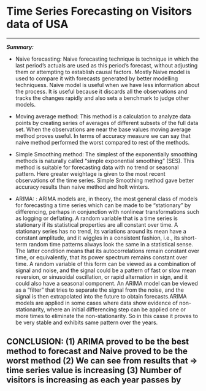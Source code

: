 # Time Series Forecasting on Visitors data of USA
---
***Summary:***

- Naive forecasting: Naive forecasting technique is technique in which the last period’s actuals are used as this period’s forecast, without adjusting them or attempting to establish causal factors. Mostly Naive model is used to compare it with forecasts generated by better modelling techniquess. Naive model is useful when we have less information about the process. It is useful because it discards all the observations and tracks the changes rapidly and also sets a benchmark to judge other models.

- Moving average method: This method is a calculation to analyze data points by creating series of averages of different subsets of the full data set. When the observations are near the base values moving average method proves useful. In terms of accuracy measure we can say that naive method performed the worst compared to rest of the methods.

- Simple Smoothing method: The simplest of the exponentially smoothing methods is naturally called “simple exponential smoothing” (SES). This method is suitable for forecasting data with no trend or seasonal pattern. Here greater weightage is given to the most recent observations of the time series. Simple Smoothing method gave better accuracy results than naive method and holt winters.

- ARIMA: : ARIMA models are, in theory, the most general class of models for forecasting a time series which can be made to be “stationary” by differencing, perhaps in conjunction with nonlinear transformations such as logging or deflating. A random variable that is a time series is stationary if its statistical properties are all constant over time. A stationary series has no trend, its variations around its mean have a constant amplitude, and it wiggles in a consistent fashion, i.e., its short-term random time patterns always look the same in a statistical sense. The latter condition means that its autocorrelations remain constant over time, or equivalently, that its power spectrum remains constant over time. A random variable of this form can be viewed as a combination of signal and noise, and the signal could be a pattern of fast or slow mean reversion, or sinusoidal oscillation, or rapid alternation in sign, and it could also have a seasonal component. An ARIMA model can be viewed as a “filter” that tries to separate the signal from the noise, and the signal is then extrapolated into the future to obtain forecasts.ARIMA models are applied in some cases where data show evidence of non-stationarity, where an initial differencing step can be applied one or more times to eliminate the non-stationarity. So in this casse it proves to be very stable and exhibits same pattern over the years.


## CONCLUSION: (1) ARIMA proved to be the best method to forecast and Naive proved to be the worst method (2) We can see from results that => time series value is increasing (3) Number of visitors is increasing as each year passes by
 

